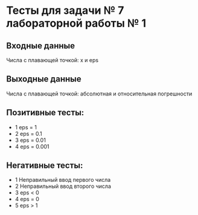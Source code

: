 # Тесты для задачи № 7 лабораторной работы № 1

## Входные данные
Числа с плавающей точкой: x и eps

## Выходные данные
Числа с плавающей точкой: абсолютная и относительная погрешности

## Позитивные тесты:
- 1 eps = 1
- 2 eps = 0.1
- 3 eps = 0.01
- 4 eps = 0.001

## Негативные тесты:
- 1 Неправильный ввод первого числа
- 2 Неправильный ввод второго числа
- 3 eps < 0
- 4 eps = 0
- 5 eps > 1

